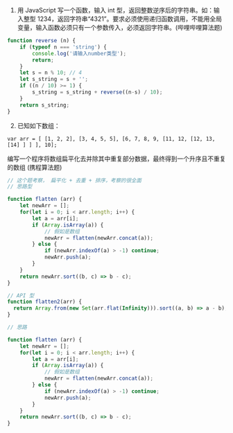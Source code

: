 1. 用 JavaScript 写一个函数，输入 int 型，返回整数逆序后的字符串。如：输入整型 1234，返回字符串“4321”。要求必须使用递归函数调用，不能用全局变量，输入函数必须只有一个参数传入，必须返回字符串。(哔哩哔哩算法题)

```js
function reverse (n) {
    if (typeof n === 'string') {
        console.log('请输入number类型');
        return;
    }
    let s = n % 10; // 4
    let s_string = s + '';
    if ((n / 10) >= 1) {
        s_string = s_string + reverse((n-s) / 10);
    }
    return s_string;
}
```
2. 已知如下数组：

`var arr = [ [1, 2, 2], [3, 4, 5, 5], [6, 7, 8, 9, [11, 12, [12, 13, [14] ] ] ], 10];`

编写一个程序将数组扁平化去并除其中重复部分数据，最终得到一个升序且不重复的数组 (携程算法题)

```js
// 这个题考察， 扁平化 + 去重 + 排序，考察的很全面
// 思路型

function flatten (arr) {
    let newArr = [];
    for(let i = 0; i < arr.length; i++) {
        let a = arr[i];
        if (Array.isArray(a)) {
            // 假如是数组
            newArr = flatten(newArr.concat(a));
        } else {
            if (newArr.indexOf(a) > -1) continue;
            newArr.push(a);
        }
    }
    return newArr.sort((b, c) => b - c);
}

// API 型
function flatten2(arr) {
  return Array.from(new Set(arr.flat(Infinity))).sort((a, b) => a - b);
}

// 思路

function flatten (arr) {
    let newArr = [];
    for(let i = 0; i < arr.length; i++) {
        let a = arr[i];
        if (Array.isArray(a)) {
            // 假如是数组
            newArr = flatten(newArr.concat(a));
        } else {
            if (newArr.indexOf(a) > -1) continue;
            newArr.push(a);
        }
    }
    return newArr.sort((b, c) => b - c);
}

```


